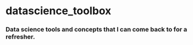 # datascience_toolbox

### Data science tools and concepts that I can come back to for a refresher.

